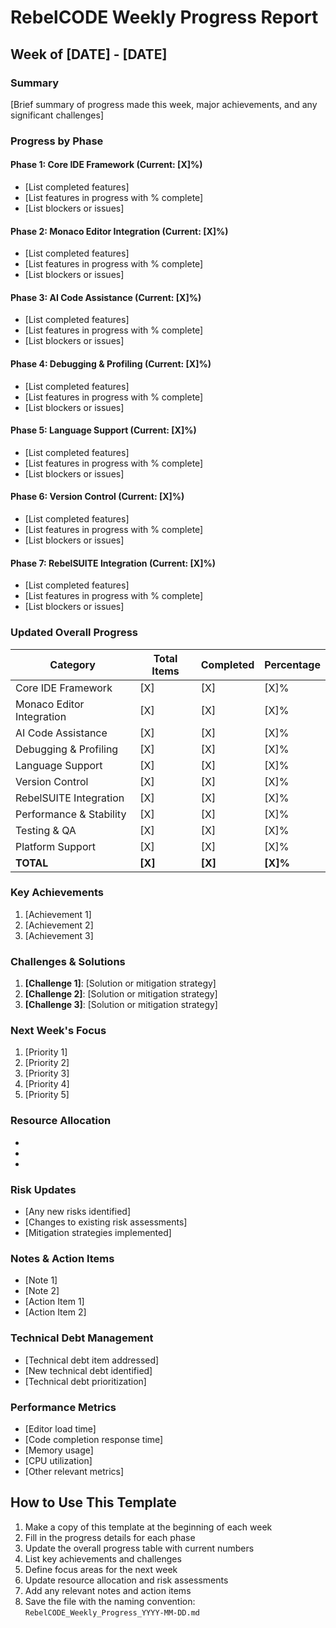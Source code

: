 # RebelCODE Weekly Progress Report

## Week of [DATE] - [DATE]

### Summary
[Brief summary of progress made this week, major achievements, and any significant challenges]

### Progress by Phase

#### Phase 1: Core IDE Framework (Current: [X]%)
- [List completed features]
- [List features in progress with % complete]
- [List blockers or issues]

#### Phase 2: Monaco Editor Integration (Current: [X]%)
- [List completed features]
- [List features in progress with % complete]
- [List blockers or issues]

#### Phase 3: AI Code Assistance (Current: [X]%)
- [List completed features]
- [List features in progress with % complete]
- [List blockers or issues]

#### Phase 4: Debugging & Profiling (Current: [X]%)
- [List completed features]
- [List features in progress with % complete]
- [List blockers or issues]

#### Phase 5: Language Support (Current: [X]%)
- [List completed features]
- [List features in progress with % complete]
- [List blockers or issues]

#### Phase 6: Version Control (Current: [X]%)
- [List completed features]
- [List features in progress with % complete]
- [List blockers or issues]

#### Phase 7: RebelSUITE Integration (Current: [X]%)
- [List completed features]
- [List features in progress with % complete]
- [List blockers or issues]

### Updated Overall Progress

| Category | Total Items | Completed | Percentage |
|----------|-------------|-----------|------------|
| Core IDE Framework | [X] | [X] | [X]% |
| Monaco Editor Integration | [X] | [X] | [X]% |
| AI Code Assistance | [X] | [X] | [X]% |
| Debugging & Profiling | [X] | [X] | [X]% |
| Language Support | [X] | [X] | [X]% |
| Version Control | [X] | [X] | [X]% |
| RebelSUITE Integration | [X] | [X] | [X]% |
| Performance & Stability | [X] | [X] | [X]% |
| Testing & QA | [X] | [X] | [X]% |
| Platform Support | [X] | [X] | [X]% |
| **TOTAL** | **[X]** | **[X]** | **[X]%** |

### Key Achievements
1. [Achievement 1]
2. [Achievement 2]
3. [Achievement 3]

### Challenges & Solutions
1. **[Challenge 1]**: [Solution or mitigation strategy]
2. **[Challenge 2]**: [Solution or mitigation strategy]
3. **[Challenge 3]**: [Solution or mitigation strategy]

### Next Week's Focus
1. [Priority 1]
2. [Priority 2]
3. [Priority 3]
4. [Priority 4]
5. [Priority 5]

### Resource Allocation
- [Developer 1]: [Tasks]
- [Developer 2]: [Tasks]
- [Developer 3]: [Tasks]

### Risk Updates
- [Any new risks identified]
- [Changes to existing risk assessments]
- [Mitigation strategies implemented]

### Notes & Action Items
- [Note 1]
- [Note 2]
- [Action Item 1]
- [Action Item 2]

### Technical Debt Management
- [Technical debt item addressed]
- [New technical debt identified]
- [Technical debt prioritization]

### Performance Metrics
- [Editor load time]
- [Code completion response time]
- [Memory usage]
- [CPU utilization]
- [Other relevant metrics]

## How to Use This Template
1. Make a copy of this template at the beginning of each week
2. Fill in the progress details for each phase
3. Update the overall progress table with current numbers
4. List key achievements and challenges
5. Define focus areas for the next week
6. Update resource allocation and risk assessments
7. Add any relevant notes and action items
8. Save the file with the naming convention: `RebelCODE_Weekly_Progress_YYYY-MM-DD.md`
